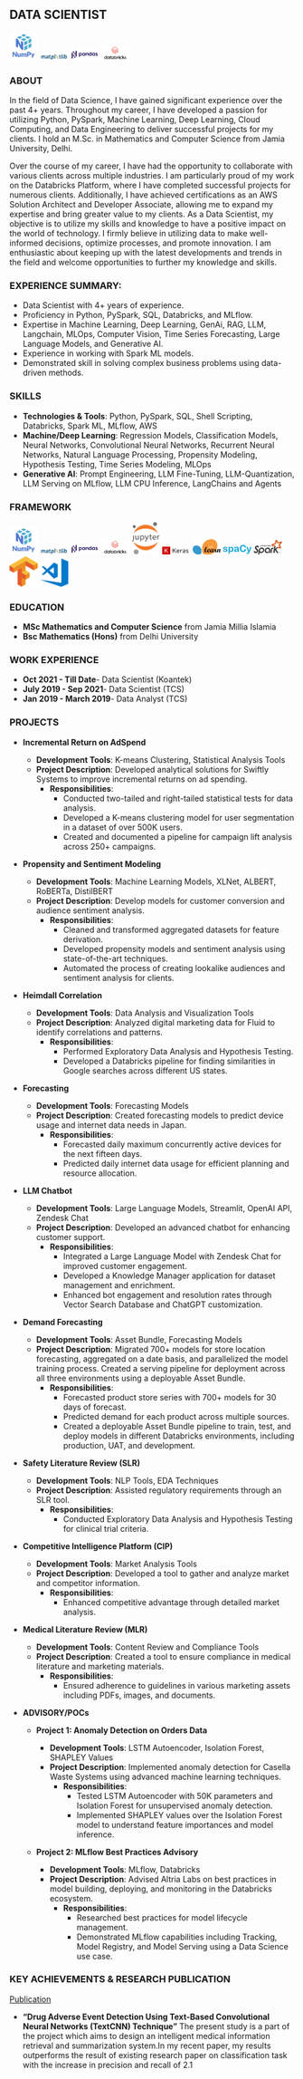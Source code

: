 ## DATA SCIENTIST
<img src="assets/img/framework/numpy.png" alt="Numpy Logo" width="50"/>  <img src="assets/img/framework/matplotlib.png" alt="matplotlib Logo" width="50"/>  <img src="assets/img/framework/pandas.png" alt="Pandas Logo" width="50"/>  <img src="assets/img/framework/databricks.png" alt="Databricks Logo" width="50"/> 

### ABOUT 
In the field of Data Science, I have gained significant experience over the past 4+  years. Throughout my career, I have developed a passion for utilizing Python, PySpark, Machine Learning, Deep Learning, Cloud Computing, and Data Engineering to deliver successful projects for my clients. I hold an M.Sc. in Mathematics and Computer Science from Jamia University, Delhi.

Over the course of my career, I have had the opportunity to collaborate with various clients across multiple industries. I am particularly proud of my work on the Databricks Platform, where I have completed successful projects for numerous clients. Additionally, I have achieved certifications as an AWS Solution Architect and Developer Associate, allowing me to expand my expertise and bring greater value to my clients.
As a Data Scientist, my objective is to utilize my skills and knowledge to have a positive impact on the world of technology. I firmly believe in utilizing data to make well-informed decisions, optimize processes, and promote innovation. I am enthusiastic about keeping up with the latest developments and trends in the field and welcome opportunities to further my knowledge and skills.




### EXPERIENCE SUMMARY:
- Data Scientist with 4+ years of experience.
- Proficiency in Python, PySpark, SQL, Databricks, and MLflow.
- Expertise in Machine Learning, Deep Learning, GenAi, RAG, LLM, Langchain, MLOps, Computer Vision, Time Series Forecasting, Large Language Models, and Generative AI.
- Experience in working with Spark ML models.
- Demonstrated skill in solving complex business problems using data-driven methods.


### SKILLS
- **Technologies & Tools**: Python, PySpark, SQL, Shell Scripting, Databricks, Spark ML, MLflow, AWS
- **Machine/Deep Learning**: Regression Models, Classification Models, Neural Networks, Convolutional Neural Networks, Recurrent Neural Networks, Natural Language Processing, Propensity 
Modeling, Hypothesis Testing, Time Series Modeling, MLOps
- **Generative AI**: Prompt Engineering, LLM Fine-Tuning, LLM-Quantization, LLM Serving on MLflow, LLM CPU Inference, LangChains and Agents

### FRAMEWORK
<img src="assets/img/framework/numpy.png" alt="Numpy Logo" width="50"/>  <img src="assets/img/framework/matplotlib.png" alt="matplotlib Logo" width="50"/>  <img src="assets/img/framework/pandas.png" alt="Pandas Logo" width="50"/>  <img src="assets/img/framework/databricks.png" alt="Databricks Logo" width="50"/>  <img src="assets/img/framework/jupyter_notebook.png" alt="jupyter_notebook Logo" width="50"/>  <img src="assets/img/framework/keras.png" alt="Keras Logo" width="50"/> <img src="assets/img/framework/scikit_learn.png" alt="scikit_learn Logo" width="50"/> <img src="assets/img/framework/spacy.png" alt="spacy Logo" width="50"/> <img src="assets/img/framework/spark.png" alt="spark Logo" width="50"/> <img src="assets/img/framework/tensorflow.png" alt="tensorflow Logo" width="50"/> <img src="assets/img/framework/visual_studio.png" alt="visual_studio Logo" width="50"/>






### EDUCATION

- **MSc Mathematics and Computer Science** from Jamia Millia Islamia 
- **Bsc Mathematics (Hons)** from Delhi University


### WORK EXPERIENCE
- **Oct 2021 - Till Date**- Data Scientist (Koantek)
- **July 2019 - Sep 2021**- Data Scientist (TCS)
- **Jan 2019 - March 2019**- Data Analyst (TCS)



### PROJECTS

- **Incremental Return on AdSpend**
  - **Development Tools**: K-means Clustering, Statistical Analysis Tools
  - **Project Description**: Developed analytical solutions for Swiftly Systems to improve incremental returns on ad spending.
    - **Responsibilities**:
      - Conducted two-tailed and right-tailed statistical tests for data analysis.
      - Developed a K-means clustering model for user segmentation in a dataset of over 500K users.
      - Created and documented a pipeline for campaign lift analysis across 250+ campaigns.

- **Propensity and Sentiment Modeling**
  - **Development Tools**: Machine Learning Models, XLNet, ALBERT, RoBERTa, DistilBERT
  - **Project Description**: Develop models for customer conversion and audience sentiment analysis.
    - **Responsibilities**:
      - Cleaned and transformed aggregated datasets for feature derivation.
      - Developed propensity models and sentiment analysis using state-of-the-art techniques.
      - Automated the process of creating lookalike audiences and sentiment analysis for clients.

- **Heimdall Correlation**
  - **Development Tools**: Data Analysis and Visualization Tools
  - **Project Description**: Analyzed digital marketing data for Fluid to identify correlations and patterns.
    - **Responsibilities**:
      - Performed Exploratory Data Analysis and Hypothesis Testing.
      - Developed a Databricks pipeline for finding similarities in Google searches across different US states.

- **Forecasting**
  - **Development Tools**: Forecasting Models
  - **Project Description**: Created forecasting models to predict device usage and internet data needs in Japan.
    - **Responsibilities**:
      - Forecasted daily maximum concurrently active devices for the next fifteen days.
      - Predicted daily internet data usage for efficient planning and resource allocation.

- **LLM Chatbot**
  - **Development Tools**: Large Language Models, Streamlit, OpenAI API, Zendesk Chat
  - **Project Description**: Developed an advanced chatbot for enhancing customer support.
    - **Responsibilities**:
      - Integrated a Large Language Model with Zendesk Chat for improved customer engagement.
      - Developed a Knowledge Manager application for dataset management and enrichment.
      - Enhanced bot engagement and resolution rates through Vector Search Database and ChatGPT customization.

- **Demand Forecasting**
  - **Development Tools**: Asset Bundle, Forecasting Models
  - **Project Description**: Migrated 700+ models for store location forecasting, aggregated on a date basis, and parallelized the model training process. Created a serving pipeline for deployment across all three environments using a deployable Asset Bundle.
    - **Responsibilities**:
      - Forecasted product store series with 700+ models for 30 days of forecast.
      - Predicted demand for each product across multiple sources.
      - Created a deployable Asset Bundle pipeline to train, test, and deploy models in different Databricks environments, including production, UAT, and development.

- **Safety Literature Review (SLR)**
  - **Development Tools**: NLP Tools, EDA Techniques
  - **Project Description**: Assisted regulatory requirements through an SLR tool.
    - **Responsibilities**:
      - Conducted Exploratory Data Analysis and Hypothesis Testing for clinical trial criteria.

- **Competitive Intelligence Platform (CIP)**
  - **Development Tools**: Market Analysis Tools
  - **Project Description**: Developed a tool to gather and analyze market and competitor information.
    - **Responsibilities**:
      - Enhanced competitive advantage through detailed market analysis.

- **Medical Literature Review (MLR)**
  - **Development Tools**: Content Review and Compliance Tools
  - **Project Description**: Created a tool to ensure compliance in medical literature and marketing materials.
    - **Responsibilities**:
      - Ensured adherence to guidelines in various marketing assets including PDFs, images, and documents.

- **ADVISORY/POCs**
  - **Project 1: Anomaly Detection on Orders Data**
    - **Development Tools**: LSTM Autoencoder, Isolation Forest, SHAPLEY Values
    - **Project Description**: Implemented anomaly detection for Casella Waste Systems using advanced machine learning techniques.
      - **Responsibilities**:
        - Tested LSTM Autoencoder with 50K parameters and Isolation Forest for unsupervised anomaly detection.
        - Implemented SHAPLEY values over the Isolation Forest model to understand feature importances and model inference.

  - **Project 2: MLflow Best Practices Advisory**
    - **Development Tools**: MLflow, Databricks
    - **Project Description**: Advised Altria Labs on best practices in model building, deploying, and monitoring in the Databricks ecosystem.
      - **Responsibilities**:
        - Researched best practices for model lifecycle management.
        - Demonstrated MLflow capabilities including Tracking, Model Registry, and Model Serving using a Data Science use case.




### KEY ACHIEVEMENTS & RESEARCH PUBLICATION
[Publication](https://www.mdpi.com/2079-9292/11/20/3336)
- **“Drug Adverse Event Detection Using Text-Based Convolutional Neural Networks (TextCNN) Technique”** The present study is a part of the project which aims to design an intelligent medical information retrieval and summarization system.In my recent paper, my results outperforms the  result of existing research paper on classification task with the increase in precision and recall of 2.1 

